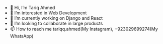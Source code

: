 - 👋 Hi, I’m Tariq Ahmed
- 👀 I’m interested in Web Development
- 🌱 I’m currently working on Django and React
- 💞️ I’m looking to collaborate in large products
- 📫 How to reach me tariqq.ahmed(My Instagram), +923029699274(My WhatsApp)

<!---
Tariq Ahmed is a Web Developer special ✨ repository because its `README.md` (this file) appears on your GitHub profile.
You can click the Preview link to take a look at your changes.
--->
